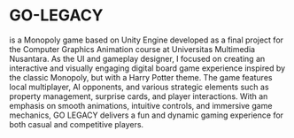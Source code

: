 # GO-LEGACY 

is a Monopoly game based on Unity Engine developed as a final project for the Computer Graphics
Animation course at Universitas Multimedia Nusantara. As the UI and gameplay designer, I focused on creating
an interactive and visually engaging digital board game experience inspired by the classic Monopoly, but with a
Harry Potter theme. The game features local multiplayer, AI opponents, and various strategic elements such as
property management, surprise cards, and player interactions. With an emphasis on smooth animations,
intuitive controls, and immersive game mechanics, GO LEGACY delivers a fun and dynamic gaming experience
for both casual and competitive players.
